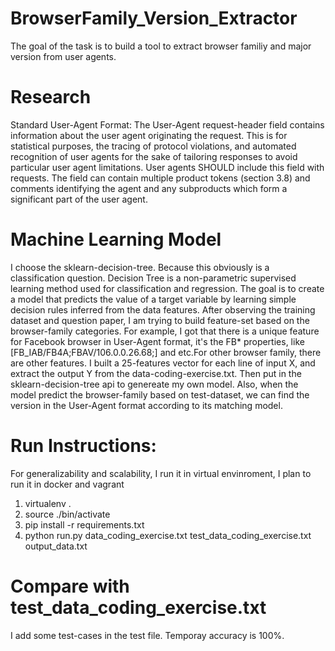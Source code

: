 # BrowserFamily_Version_Extractor
The goal of the task is to build a tool to extract browser familiy and major version from user agents. 

# Research
Standard User-Agent Format:
The User-Agent request-header field contains information about the user agent originating the request. This is for statistical purposes, the tracing of protocol violations, and automated recognition of user agents for the sake of tailoring responses to avoid particular user agent limitations. User agents SHOULD include this field with requests. The field can contain multiple product tokens (section 3.8) and comments identifying the agent and any subproducts which form a significant part of the user agent. 

# Machine Learning Model
I choose the sklearn-decision-tree. Because this obviously is a classification question. Decision Tree is a non-parametric supervised learning method used for classification and regression. The goal is to create a model that predicts the value of a target variable by learning simple decision rules inferred from the data features. After observing the training dataset and question paper, I am trying to build feature-set based on the browser-family categories. For example, I got that there is a unique feature for Facebook browser in User-Agent format, it's the FB* properties, like [FB_IAB/FB4A;FBAV/106.0.0.26.68;] and etc.For other browser family, there are other features. I built a 25-features vector for each line of input X, and extract the output Y from the data-coding-exercise.txt. Then put in the sklearn-decision-tree api to genereate my own model. Also, when the model predict the browser-family based on test-dataset, we can find the version in the User-Agent format according to its matching model.

# Run Instructions:
For generalizability and scalability, I run it in virtual envinroment, I plan to run it in docker and vagrant
1. virtualenv .
2. source ./bin/activate
3. pip install -r requirements.txt
4. python run.py data_coding_exercise.txt test_data_coding_exercise.txt output_data.txt

# Compare with test_data_coding_exercise.txt
I add some test-cases in the test file. Temporay accuracy is 100%.
